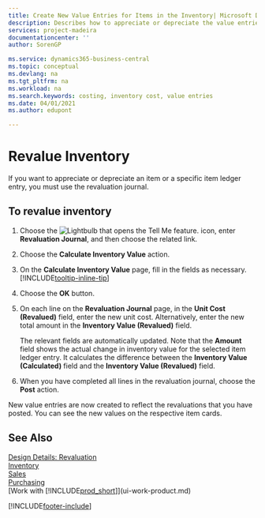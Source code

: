 ```yaml
---
title: Create New Value Entries for Items in the Inventory| Microsoft Docs
description: Describes how to appreciate or depreciate the value entries of one or more items in the inventory by posting their current, calculated value.
services: project-madeira
documentationcenter: ''
author: SorenGP

ms.service: dynamics365-business-central
ms.topic: conceptual
ms.devlang: na
ms.tgt_pltfrm: na
ms.workload: na
ms.search.keywords: costing, inventory cost, value entries
ms.date: 04/01/2021
ms.author: edupont

---
```

# Revalue Inventory
If you want to appreciate or depreciate an item or a specific item ledger entry, you must use the revaluation journal.

## To revalue inventory
1. Choose the ![Lightbulb that opens the Tell Me feature.](media/ui-search/search_small.png "Tell me what you want to do") icon, enter **Revaluation Journal**, and then choose the related link.
2. Choose the **Calculate Inventory Value** action.
3. On the **Calculate Inventory Value** page, fill in the fields as necessary. [!INCLUDE[tooltip-inline-tip](includes/tooltip-inline-tip_md.md)]
4. Choose the **OK** button.
5. On each line on the **Revaluation Journal** page, in the **Unit Cost (Revalued)** field, enter the new unit cost. Alternatively, enter the new total amount in the **Inventory Value (Revalued)** field.

    The relevant fields are automatically updated. Note that the **Amount** field shows the actual change in inventory value for the selected item ledger entry. It calculates the difference between the **Inventory Value (Calculated)** field and the **Inventory Value (Revalued)** field.
6. When you have completed all lines in the revaluation journal, choose the **Post** action.

New value entries are now created to reflect the revaluations that you have posted. You can see the new values on the respective item cards.

## See Also
[Design Details: Revaluation](design-details-revaluation.md)  
[Inventory](inventory-manage-inventory.md)  
[Sales](sales-manage-sales.md)  
[Purchasing](purchasing-manage-purchasing.md)  
[Work with [!INCLUDE[prod_short](includes/prod_short.md)]](ui-work-product.md)


[!INCLUDE[footer-include](includes/footer-banner.md)]